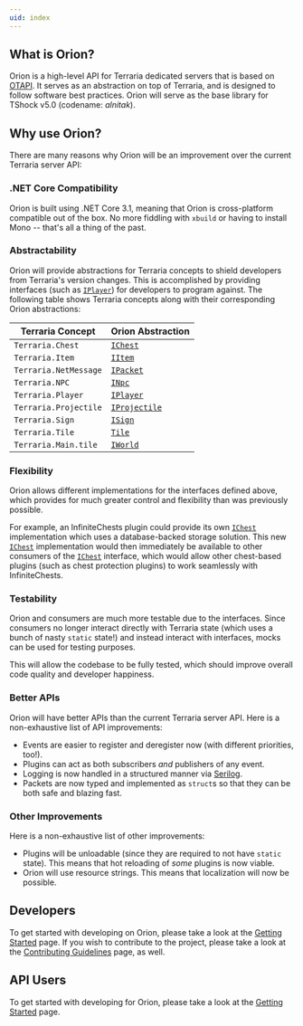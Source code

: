 ```yaml
---
uid: index
---
```


## What is Orion?

Orion is a high-level API for Terraria dedicated servers that is based on [OTAPI](https://github.com/DeathCradle/Open-Terraria-API/). It serves as an abstraction on top of Terraria, and is designed to follow software best practices. Orion will serve as the base library for TShock v5.0 (codename: _alnitak_).

## Why use Orion?

There are many reasons why Orion will be an improvement over the current Terraria server API:

### .NET Core Compatibility

Orion is built using .NET Core 3.1, meaning that Orion is cross-platform compatible out of the box. No more fiddling with `xbuild` or having to install Mono -- that's all a thing of the past.

### Abstractability

Orion will provide abstractions for Terraria concepts to shield developers from Terraria's version changes. This is accomplished by providing interfaces (such as [`IPlayer`](xref:Orion.Players.IPlayer)) for developers to program against. The following table shows Terraria concepts along with their corresponding Orion abstractions:

| Terraria Concept | Orion Abstraction |
|------------------|-------------------|
| `Terraria.Chest` | [`IChest`](xref:Orion.Core.World.Chests.IChest) |
| `Terraria.Item` | [`IItem`](xref:Orion.Core.Items.IItem) |
| `Terraria.NetMessage` | [`IPacket`](xref:Orion.Core.Packets.IPacket) |
| `Terraria.NPC` | [`INpc`](xref:Orion.Core.Npcs.INpc) |
| `Terraria.Player` | [`IPlayer`](xref:Orion.Core.Players.IPlayer) |
| `Terraria.Projectile` | [`IProjectile`](xref:Orion.Core.Projectiles.IProjectile) |
| `Terraria.Sign` | [`ISign`](xref:Orion.Core.World.Signs.ISign) |
| `Terraria.Tile` | [`Tile`](xref:Orion.Core.World.Tiles.Tile) |
| `Terraria.Main.tile` | [`IWorld`](xref:Orion.Core.World.IWorld) |

### Flexibility

Orion allows different implementations for the interfaces defined above, which provides for much greater control and flexibility than was previously possible.

For example, an InfiniteChests plugin could provide its own [`IChest`](xref:Orion.Core.World.Chests.IChest) implementation which uses a database-backed storage solution. This new [`IChest`](xref:Orion.Core.World.Chests.IChest) implementation would then immediately be available to other consumers of the [`IChest`](xref:Orion.Core.World.Chests.IChest) interface, which would allow other chest-based plugins (such as chest protection plugins) to work seamlessly with InfiniteChests.

### Testability

Orion and consumers are much more testable due to the interfaces. Since consumers no longer interact directly with Terraria state (which uses a bunch of nasty `static` state!) and instead interact with interfaces, mocks can be used for testing purposes.

This will allow the codebase to be fully tested, which should improve overall code quality and developer happiness.

### Better APIs

Orion will have better APIs than the current Terraria server API. Here is a non-exhaustive list of API improvements:

* Events are easier to register and deregister now (with different priorities, too!).
* Plugins can act as both subscribers _and_ publishers of any event.
* Logging is now handled in a structured manner via [Serilog](https://serilog.net/).
* Packets are now typed and implemented as `struct`s so that they can be both safe and blazing fast.

### Other Improvements

Here is a non-exhaustive list of other improvements:

* Plugins will be unloadable (since they are required to not have `static` state). This means that hot reloading of _some_ plugins is now viable.
* Orion will use resource strings. This means that localization will now be possible.

## Developers

To get started with developing on Orion, please take a look at the [Getting Started](xref:getting_started_devs) page. If you wish to contribute to the project, please take a look at the [Contributing Guidelines](xref:contributing_guidelines) page, as well.

## API Users

To get started with developing for Orion, please take a look at the [Getting Started](xref:getting_started_api) page.
